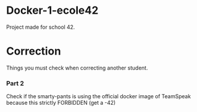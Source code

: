 # Docker-1-ecole42
Project made for school 42.

# Correction
Things you must check when correcting another student.

### Part 2 
Check if the smarty-pants is using the official docker image of TeamSpeak because this
strictly FORBIDDEN (get a -42)

